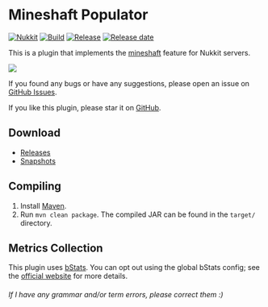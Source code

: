 # Mineshaft Populator
[![Nukkit](https://img.shields.io/badge/Nukkit-1.0-green)](https://github.com/NukkitX/Nukkit)
[![Build](https://img.shields.io/circleci/build/github/wode490390/MineshaftPopulator/master)](https://circleci.com/gh/wode490390/MineshaftPopulator/tree/master)
[![Release](https://img.shields.io/github/v/release/wode490390/MineshaftPopulator)](https://github.com/wode490390/MineshaftPopulator/releases)
[![Release date](https://img.shields.io/github/release-date/wode490390/MineshaftPopulator)](https://github.com/wode490390/MineshaftPopulator/releases)
<!--[![MCBBS](https://img.shields.io/badge/-mcbbs-inactive)](https://www.mcbbs.net/thread-1056368-1-1.html "废弃矿井生成器")
[![Servers](https://img.shields.io/bstats/servers/7726)](https://bstats.org/plugin/bukkit/MineshaftPopulator/7726)
[![Players](https://img.shields.io/bstats/players/7726)](https://bstats.org/plugin/bukkit/MineshaftPopulator/7726)-->

This is a plugin that implements the [mineshaft](https://minecraft.gamepedia.com/Mineshaft) feature for Nukkit servers.

![](https://i.loli.net/2020/06/04/O1Szqdf2RZmCFr5.png)

If you found any bugs or have any suggestions, please open an issue on [GitHub Issues](https://github.com/wode490390/MineshaftPopulator/issues).

If you like this plugin, please star it on [GitHub](https://github.com/wode490390/MineshaftPopulator).

## Download
- [Releases](https://github.com/wode490390/MineshaftPopulator/releases)
- [Snapshots](https://circleci.com/gh/wode490390/MineshaftPopulator)

## Compiling
1. Install [Maven](https://maven.apache.org/).
2. Run `mvn clean package`. The compiled JAR can be found in the `target/` directory.

## Metrics Collection

This plugin uses [bStats](https://github.com/wode490390/bStats-Nukkit). You can opt out using the global bStats config; see the [official website](https://bstats.org/getting-started) for more details.

<!--[![Metrics](https://bstats.org/signatures/bukkit/MineshaftPopulator.svg)](https://bstats.org/plugin/bukkit/MineshaftPopulator/7726)-->

###### If I have any grammar and/or term errors, please correct them :)
